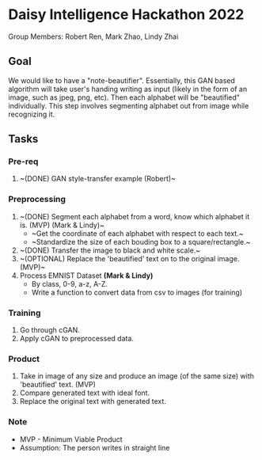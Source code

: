 # Daisy Intelligence Hackathon 2022
Group Members: Robert Ren, Mark Zhao, Lindy Zhai

## Goal
We would like to have a "note-beautifier". Essentially, this GAN based algorithm will take user's handing writing as input (likely in the form of an image, such as jpeg, png, etc). Then each alphabet will be "beautified" individually. This step involves segmenting alphabet out from image while recognizing it.  

## Tasks
### Pre-req
1. ~(DONE) GAN style-transfer example (Robert)~

### Preprocessing
1. ~(DONE) Segment each alphabet from a word, know which alphabet it is. (MVP) (Mark & Lindy)~
    * ~Get the coordinate of each alphabet with respect to each text.~
    * ~Standardize the size of each bouding box to a square/rectangle.~
2. ~(DONE) Transfer the image to black and white scale.~
3. ~(OPTIONAL) Replace the 'beautified' text on to the original image. (MVP)~
4. Process EMNIST Dataset **(Mark & Lindy)**
    * By class, 0-9, a-z, A-Z.
    * Write a function to convert data from csv to images (for training)

### Training
1. Go through cGAN.
2. Apply cGAN to preprocessed data.

### Product
1. Take in image of any size and produce an image (of the same size) with 'beautified' text. (MVP)
2. Compare generated text with ideal font.
3. Replace the original text with generated text.

### Note
* MVP - Minimum Viable Product
* Assumption: The person writes in straight line
